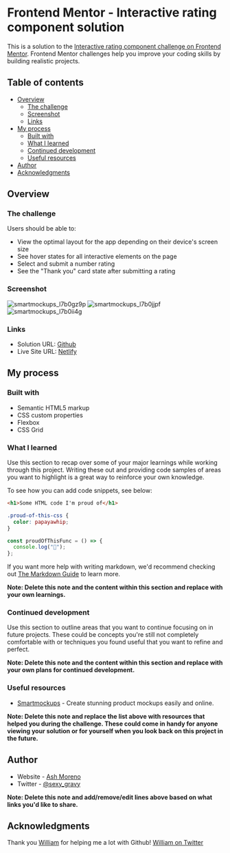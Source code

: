 # Frontend Mentor - Interactive rating component solution

This is a solution to the [Interactive rating component challenge on Frontend Mentor](https://www.frontendmentor.io/challenges/interactive-rating-component-koxpeBUmI). Frontend Mentor challenges help you improve your coding skills by building realistic projects.

## Table of contents

- [Overview](#overview)
  - [The challenge](#the-challenge)
  - [Screenshot](#screenshot)
  - [Links](#links)
- [My process](#my-process)
  - [Built with](#built-with)
  - [What I learned](#what-i-learned)
  - [Continued development](#continued-development)
  - [Useful resources](#useful-resources)
- [Author](#author)
- [Acknowledgments](#acknowledgments)

## Overview

### The challenge

Users should be able to:

- View the optimal layout for the app depending on their device's screen size
- See hover states for all interactive elements on the page
- Select and submit a number rating
- See the "Thank you" card state after submitting a rating

### Screenshot

![smartmockups_l7b0gz9p](https://user-images.githubusercontent.com/89284873/186996119-20d3a3f4-49f1-4581-9c39-c4ffd1ea19c6.jpg)
![smartmockups_l7b0jjpf](https://user-images.githubusercontent.com/89284873/186996125-934b1cad-638c-4fcb-8845-299bcc37cb42.jpg)
![smartmockups_l7b0ii4g](https://user-images.githubusercontent.com/89284873/186996131-628389af-6770-4ebc-acac-c3841b4d6668.jpg)



### Links

- Solution URL: [Github](https://github.com/AshM10/interactive-rating-component-main)
- Live Site URL: [Netlify](https://your-live-site-url.com)

## My process

### Built with

- Semantic HTML5 markup
- CSS custom properties
- Flexbox
- CSS Grid

### What I learned

Use this section to recap over some of your major learnings while working through this project. Writing these out and providing code samples of areas you want to highlight is a great way to reinforce your own knowledge.

To see how you can add code snippets, see below:

```html
<h1>Some HTML code I'm proud of</h1>
```

```css
.proud-of-this-css {
  color: papayawhip;
}
```

```js
const proudOfThisFunc = () => {
  console.log("🎉");
};
```

If you want more help with writing markdown, we'd recommend checking out [The Markdown Guide](https://www.markdownguide.org/) to learn more.

**Note: Delete this note and the content within this section and replace with your own learnings.**

### Continued development

Use this section to outline areas that you want to continue focusing on in future projects. These could be concepts you're still not completely comfortable with or techniques you found useful that you want to refine and perfect.

**Note: Delete this note and the content within this section and replace with your own plans for continued development.**

### Useful resources

- [Smartmockups](https://smartmockups.com) - Create stunning 
product mockups easily and online.

**Note: Delete this note and replace the list above with resources that helped you during the challenge. These could come in handy for anyone viewing your solution or for yourself when you look back on this project in the future.**

## Author

- Website - [Ash Moreno](https://www.ashmoreno.dev)
- Twitter - [@sexy_gravy](https://twitter.com/sexy_gravy)

**Note: Delete this note and add/remove/edit lines above based on what links you'd like to share.**

## Acknowledgments

Thank you [William](https://github.com/wfeliciano20) for helping me a lot with Github!
[William on Twitter](https://twitter.com/knowledgeprog)
